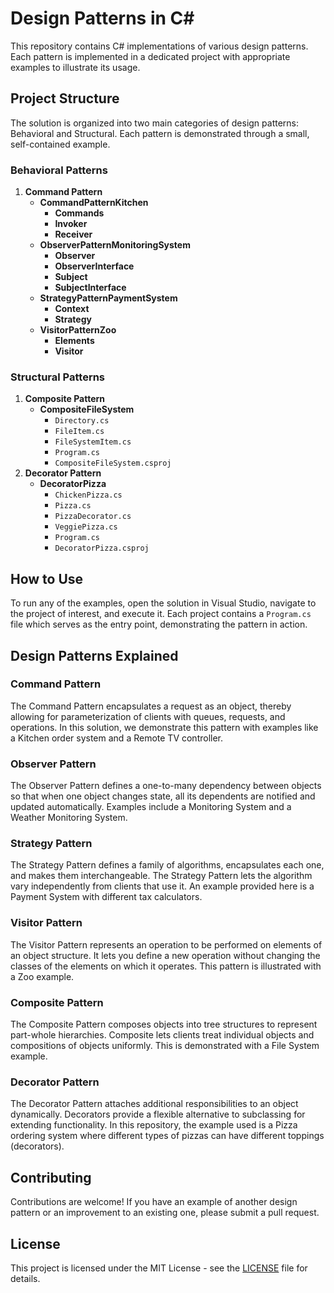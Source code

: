 ﻿# Design Patterns in C#

This repository contains C# implementations of various design patterns. Each pattern is implemented in a dedicated project with appropriate examples to illustrate its usage.

## Project Structure

The solution is organized into two main categories of design patterns: Behavioral and Structural. Each pattern is demonstrated through a small, self-contained example.

### Behavioral Patterns

1. **Command Pattern**
   - **CommandPatternKitchen**
     - **Commands**
     - **Invoker**
     - **Receiver**
   - **ObserverPatternMonitoringSystem**
     - **Observer**
     - **ObserverInterface**
     - **Subject**
     - **SubjectInterface**
   - **StrategyPatternPaymentSystem**
     - **Context**
     - **Strategy**
   - **VisitorPatternZoo**
     - **Elements**
     - **Visitor**

### Structural Patterns

1. **Composite Pattern**
   - **CompositeFileSystem**
     - `Directory.cs`
     - `FileItem.cs`
     - `FileSystemItem.cs`
     - `Program.cs`
     - `CompositeFileSystem.csproj`
2. **Decorator Pattern**
   - **DecoratorPizza**
     - `ChickenPizza.cs`
     - `Pizza.cs`
     - `PizzaDecorator.cs`
     - `VeggiePizza.cs`
     - `Program.cs`
     - `DecoratorPizza.csproj`

## How to Use

To run any of the examples, open the solution in Visual Studio, navigate to the project of interest, and execute it. Each project contains a `Program.cs` file which serves as the entry point, demonstrating the pattern in action.

## Design Patterns Explained

### Command Pattern

The Command Pattern encapsulates a request as an object, thereby allowing for parameterization of clients with queues, requests, and operations. In this solution, we demonstrate this pattern with examples like a Kitchen order system and a Remote TV controller.

### Observer Pattern

The Observer Pattern defines a one-to-many dependency between objects so that when one object changes state, all its dependents are notified and updated automatically. Examples include a Monitoring System and a Weather Monitoring System.

### Strategy Pattern

The Strategy Pattern defines a family of algorithms, encapsulates each one, and makes them interchangeable. The Strategy Pattern lets the algorithm vary independently from clients that use it. An example provided here is a Payment System with different tax calculators.

### Visitor Pattern

The Visitor Pattern represents an operation to be performed on elements of an object structure. It lets you define a new operation without changing the classes of the elements on which it operates. This pattern is illustrated with a Zoo example.

### Composite Pattern

The Composite Pattern composes objects into tree structures to represent part-whole hierarchies. Composite lets clients treat individual objects and compositions of objects uniformly. This is demonstrated with a File System example.

### Decorator Pattern

The Decorator Pattern attaches additional responsibilities to an object dynamically. Decorators provide a flexible alternative to subclassing for extending functionality. In this repository, the example used is a Pizza ordering system where different types of pizzas can have different toppings (decorators).

## Contributing

Contributions are welcome! If you have an example of another design pattern or an improvement to an existing one, please submit a pull request.

## License

This project is licensed under the MIT License - see the [LICENSE](LICENSE) file for details.

